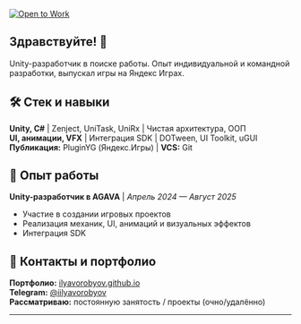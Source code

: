 [![Open to Work](https://img.shields.io/badge/Open%20to-Work-brightgreen)](https://ilyavorobyov.github.io/)
## Здравствуйте! 👋

Unity-разработчик в поиске работы. Опыт индивидуальной и командной разработки, выпускал игры на Яндекс Играх.

## 🛠 Стек и навыки

**Unity, C#** | Zenject, UniTask, UniRx | Чистая архитектура, ООП  
**UI, анимации, VFX** | Интеграция SDK | DOTween, UI Toolkit, uGUI  
**Публикация:** PluginYG (Яндекс.Игры) | **VCS:** Git

## 💼 Опыт работы

**Unity-разработчик в AGAVA** | *Апрель 2024 — Август 2025*
- Участие в создании игровых проектов
- Реализация механик, UI, анимаций и визуальных эффектов
- Интеграция SDK

## 📍 Контакты и портфолио

**Портфолио:** [ilyavorobyov.github.io](https://ilyavorobyov.github.io/)  
**Telegram:** [@iilyavorobyov](https://t.me/iilyavorobyov)  
**Рассматриваю:** постоянную занятость / проекты (очно/удалённо)

---
